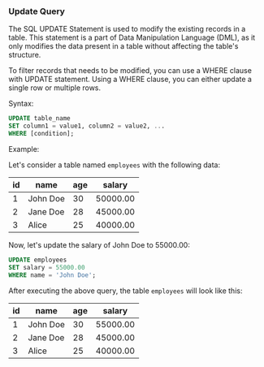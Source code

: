 ### Update Query

The SQL UPDATE Statement is used to modify the existing records in a table. This statement is a part of Data Manipulation Language (DML), as it only modifies the data present in a table without affecting the table's structure.

To filter records that needs to be modified, you can use a WHERE clause with UPDATE statement. Using a WHERE clause, you can either update a single row or multiple rows.

Syntax:
```sql
UPDATE table_name
SET column1 = value1, column2 = value2, ...
WHERE [condition];
```

Example:

Let's consider a table named `employees` with the following data:

| id | name     | age | salary   |
|----|----------|-----|----------|
| 1  | John Doe | 30  | 50000.00 |
| 2  | Jane Doe | 28  | 45000.00 |
| 3  | Alice    | 25  | 40000.00 |

Now, let's update the salary of John Doe to 55000.00:

```sql
UPDATE employees
SET salary = 55000.00
WHERE name = 'John Doe';
```

After executing the above query, the table `employees` will look like this:

| id | name     | age | salary   |
|----|----------|-----|----------|
| 1  | John Doe | 30  | 55000.00 |
| 2  | Jane Doe | 28  | 45000.00 |
| 3  | Alice    | 25  | 40000.00 |



